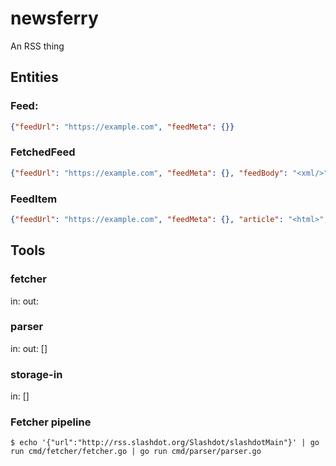 # newsferry

An RSS thing

## Entities

### Feed:
```json
{"feedUrl": "https://example.com", "feedMeta": {}}
```

### FetchedFeed
```json
{"feedUrl": "https://example.com", "feedMeta": {}, "feedBody": "<xml/>"}
```

### FeedItem
```json
{"feedUrl": "https://example.com", "feedMeta": {}, "article": "<html>", "articleMeta": {}}
```

## Tools

### fetcher
in: <Feed>
out: <FetchedFeed>

### parser
in: <FetchedFeed>
out: [<FeedItem>]

### storage-in
in: [<FeedItem>]


### Fetcher pipeline
```command
$ echo '{"url":"http://rss.slashdot.org/Slashdot/slashdotMain"}' | go run cmd/fetcher/fetcher.go | go run cmd/parser/parser.go
```